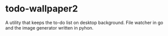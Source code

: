 # todo-wallpaper2
A utility that keeps the to-do list on desktop background. File watcher in go and the image generator written in pyhon.

